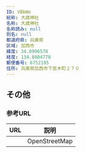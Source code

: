 ```yaml
---
ID: VBbWo
総称: 大歳神社
名称: 大歳神社
名称読み: null
別名: null
都道府県: 兵庫県
区域: 加西市
緯度: 34.8906578
経度: 134.8804778
郵便番号: 6752105
住所: 兵庫県加西市下宮木町２７０
---
```


## その他

### 参考URL

| URL | 説明          |
| --- | ------------- |
|     | OpenStreetMap |
